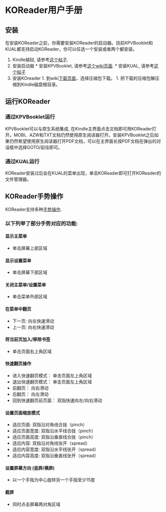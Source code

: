 # KOReader用户手册

## 安装
在安装KOReader之前，你需要安装KOReader的启动器。目前KPVBooklet和KUAL都支持启动KOReader，你可以任选一个安装或者两个都安装。

  1. Kindle越狱, 请参考[这个帖子](http://www.mobileread.com/forums/showthread.php?t=198446).
  1. 安装启动器
    * 安装KPVBooklet, 请参考[这个wiki页面](https://github.com/koreader/kpvbooklet/wiki).
    * 安装KUAL, 请参考[这个帖子](http://www.mobileread.com/forums/showthread.php?t=203326)
  1. 安装KOreader
    1. 到wiki[下载页面](https://github.com/koreader/koreader/wiki/Download)，选择压缩包下载。
    1. 把下载的压缩包解压缩到Kindle磁盘根目录。

## 运行KOReader
### 通过KPVBooklet运行
KPVBooklet可以与原生系统集成, 在Kindle主界面点击文档即可用KOReader打开。MOBI、AZW和TXT文档仍然使用原生阅读器打开。安装KPVBooklet之后如果仍然希望使用原生阅读器打开PDF文档，可以在主界面长按PDF文档在弹出的对话框中选择GOTO/前往即可。
### 通过KUAL运行
KOReader安装过后会在KUAL的菜单出现，单击KOReader即可打开KOReader的文件管理器。

## KOReader手势操作
KOReader支持多种[手势操作](http://en.wikipedia.org/wiki/Multi-touch#Multi-touch_gestures).

### 以下列举了部分手势对应的功能:
#### 显示主菜单
  * 单击屏幕上部区域

#### 显示设置菜单
  * 单击屏幕下部区域

#### 关闭主菜单/设置菜单
  * 单击菜单外部区域

#### 在菜单中翻页
  * 下一页: 向左快速滑动
  * 上一页: 向右快速滑动

#### 将当前页加入/移除书签
  * 单击页面右上角区域

#### 快速翻页操作
  * 进入快速翻页模式： 单击页面左上角区域
  * 退出快速翻页模式： 单击页面左上角区域
  * 前翻页： 向右滑动
  * 后翻页： 向左滑动
  * 回到快速翻页前页面： 双指快速向左/向右滑动

#### 设置页面缩放模式
  * 适应页面: 双指沿对角线合拢（pinch）
  * 适应页面宽度: 双指沿水平线合拢（pinch）
  * 适应页面高度: 双指沿垂直线合拢（pinch）
  * 适应内容: 双指沿对角线张开（spread）
  * 适应内容宽度: 双指沿水平线张开（spread）
  * 适应内容高度: 双指沿垂直线张开（spread）

#### 设置屏幕方向 (竖屏/横屏)
  * 以一个手指为中心旋转另一个手指至少15度

#### 截屏
  * 同时点击屏幕两对角区域